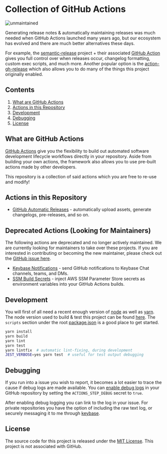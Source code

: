 # Collection of GitHub Actions

![unmaintained](http://img.shields.io/badge/status-unmaintained-red.png)

Generating release notes & automatically maintaining releases was much needed when GitHub Actions launched many years ago, but our ecosystem has evolved and there are much better alternatives these days.

For example, the [semantic-release](https://github.com/semantic-release/semantic-release) project + their associated [GitHub Action](https://github.com/semantic-release/github) gives you full control over when releases occur, changelog formatting, custom exec scripts, and much more. Another popular option is the [action-gh-release](https://github.com/softprops/action-gh-release) which also allows you to do many of the things this project originally enabled.


## Contents

1. [What are GitHub Actions](#what-are-github-actions)
1. [Actions in this Repository](#actions-in-this-repository)
1. [Development](#development)
1. [Debugging](#debugging)
1. [License](#license)

## What are GitHub Actions

[GitHub Actions](https://help.github.com/en/articles/about-github-actions) give you the flexibility to build out automated software development lifecycle workflows directly in your repository. Aside from building your own actions, the framework also allows you to use pre-built actions made by other developers.

This repository is a collection of said actions which you are free to re-use and modify!

## Actions in this Repository

- [GitHub Automatic Releases](https://github.com/marketplace/actions/automatic-releases) - automatically upload assets, generate changelogs, pre-releases, and so on.

## Deprecated Actions (Looking for Maintainers)

The following actions are deprecated and no longer actively maintained. We are currently looking for maintainers to take over these projects. If you are interested in contributing or becoming the new maintainer, please check out the [GitHub issue here](https://github.com/marvinpinto/actions/issues/660).

- [Keybase Notifications](https://github.com/marketplace/actions/keybase-build-notifications) - send GitHub notifications to Keybase Chat channels, teams, and DMs.
- [SSM Build Secrets](https://github.com/marketplace/actions/aws-ssm-build-secrets-for-github-actions) - inject AWS SSM Parameter Store secrets as environment variables into your GitHub Actions builds.

## Development

You will first of all need a recent enough version of [node](https://nodejs.org) as well as [yarn](https://yarnpkg.com). The node version used to build & test this project can be found [here](/.nvmrc). The `scripts` section under the root [package.json](/package.json) is a good place to get started.

```bash
yarn install
yarn build
yarn lint
yarn test
yarn lintfix  # automatic lint-fixing, during development
JEST_VERBOSE=yes yarn test  # useful for test output debugging
```

## Debugging

If you run into a issue you wish to report, it becomes a lot easier to trace the cause if debug logs are made available. You can [enable debug logs](https://github.com/actions/toolkit/blob/master/docs/action-debugging.md) in your GitHub repository by setting the `ACTIONS_STEP_DEBUG` secret to `true`.

After enabling debug logging you can link to the log in your issue. For private repositories you have the option of including the raw text log, or securely messaging it to me through [keybase](https://keybase.io/marvinpinto).

## License

The source code for this project is released under the [MIT License](/LICENSE). This project is not associated with GitHub.
